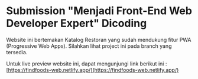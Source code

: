 # Submission "Menjadi Front-End Web Developer Expert" Dicoding

Website ini bertemakan Katalog Restoran yang sudah mendukung fitur PWA (Progressive Web Apps). Silahkan lihat project ini pada branch yang tersedia.

Untuk live preview website ini, dapat mengunjungi link berikut ini : [https://findfoods-web.netlify.app/](https://findfoods-web.netlify.app/)
